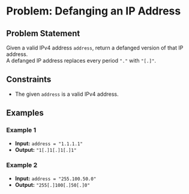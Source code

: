 # Problem: Defanging an IP Address

## Problem Statement
Given a valid IPv4 address `address`, return a defanged version of that IP address.  
A defanged IP address replaces every period `"."` with `"[.]"`.  

## Constraints
- The given `address` is a valid IPv4 address.

## Examples

### Example 1
- **Input:** `address = "1.1.1.1"`
- **Output:** `"1[.]1[.]1[.]1"`

### Example 2
- **Input:** `address = "255.100.50.0"`
- **Output:** `"255[.]100[.]50[.]0"`
